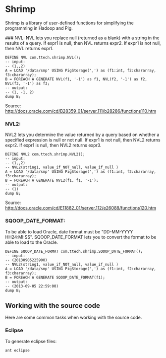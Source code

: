 Shrimp
======

Shrimp is a library of user-defined functions for simplifying the programming in Hadoop and Pig.
</p>
</p>
### NVL:
NVL lets you replace null (returned as a blank) with a string in the results of a query. 
If expr1 is null, then NVL returns expr2. If expr1 is not null, then NVL returns expr1.

    DEFINE NVL com.ttech.shrimp.NVL();
    -- input:
    -- (1,,2)
    A = LOAD '/data/smp' USING PigStorage(',') as (f1:int, f2:chararray, f3:chararray);
    B = FOREACH A GENERATE NVL(f1, '-1') as f1, NVL(f2, '-1') as f2, NVL(f3, '-1') as f3;
    -- output:
    -- (1, -1, 2)
    dump B;


Source: http://docs.oracle.com/cd/B28359_01/server.111/b28286/functions110.htm

### NVL2:
NVL2 lets you determine the value returned by a query based on whether a specified expression is null or not null. 
If expr1 is not null, then NVL2 returns expr2. If expr1 is null, then NVL2 returns expr3.

    DEFINE NVL2 com.ttech.shrimp.NVL2();
    -- input:
    -- (1,,2)
    -- NVL2(string1, value_if_NOT_null, value_if_null )
    A = LOAD '/data/smp' USING PigStorage(',') as (f1:int, f2:chararray, f3:chararray);
    B = FOREACH A GENERATE NVL2(f1, f1, '-1');
    -- output:
    -- (1)
    dump B;

Source: http://docs.oracle.com/cd/E11882_01/server.112/e26088/functions120.htm


### SQOOP_DATE_FORMAT:
To be able to load Oracle, date format must be "DD-MM-YYYY HH24:MI:SS".
SQOOP_DATE_FORMAT lets you to convert the format to be able to load to the Oracle.

    DEFINE SQOOP_DATE_FORMAT com.ttech.shrimp.SQOOP_DATE_FORMAT();
    -- input:
    -- (20130905225900)
    -- NVL2(string1, value_if_NOT_null, value_if_null )
    A = LOAD '/data/smp' USING PigStorage(',') as (f1:int, f2:chararray, f3:chararray);
    B = FOREACH A GENERATE SQOOP_DATE_FORMAT(f1);
    -- output:
    -- (2013-09-05 22:59:00)
    dump B;


## Working with the source code

Here are some common tasks when working with the source code.

### Eclipse

To generate eclipse files:

    ant eclipse
